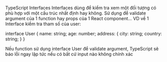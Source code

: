 TypeScript Interfaces
Interfaces dùng để kiểm tra xem một đối tượng có phù hợp
với một cấu trúc nhất định hay không. Sử dụng để validate
argument của 1 function hay props của 1 React component...
VD về 1 Interface kiểm tra tham số của user:

interface User {
    name: string;
    age: number;
    address: {
        city: string;
        country: string;
    }
}

Nếu function sử dụng interface User để validate argument,
TypeScript sẽ báo lỗi ngay lập tức nếu có bất cứ input nào
không chính xác 
